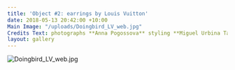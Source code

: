 ```yaml
---
title: 'Object #2: earrings by Louis Vuitton'
date: 2018-05-13 20:42:00 +10:00
Main Image: "/uploads/Doingbird_LV_web.jpg"
Credits Text: photographs **Anna Pogossova** styling **Miguel Urbina Tan**
layout: gallery
---
```


![Doingbird_LV_web.jpg](/uploads/Doingbird_LV_web.jpg)